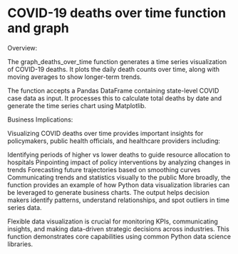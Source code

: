 # COVID-19 deaths over time function and graph
Overview:

The graph_deaths_over_time function generates a time series visualization of COVID-19 deaths. It plots the daily death counts over time, along with moving averages to show longer-term trends.

The function accepts a Pandas DataFrame containing state-level COVID case data as input. It processes this to calculate total deaths by date and generate the time series chart using Matplotlib.

Business Implications:

Visualizing COVID deaths over time provides important insights for policymakers, public health officials, and healthcare providers including:

Identifying periods of higher vs lower deaths to guide resource allocation to hospitals
Pinpointing impact of policy interventions by analyzing changes in trends
Forecasting future trajectories based on smoothing curves
Communicating trends and statistics visually to the public
More broadly, the function provides an example of how Python data visualization libraries can be leveraged to generate business charts. The output helps decision makers identify patterns, understand relationships, and spot outliers in time series data.

Flexible data visualization is crucial for monitoring KPIs, communicating insights, and making data-driven strategic decisions across industries. This function demonstrates core capabilities using common Python data science libraries.
